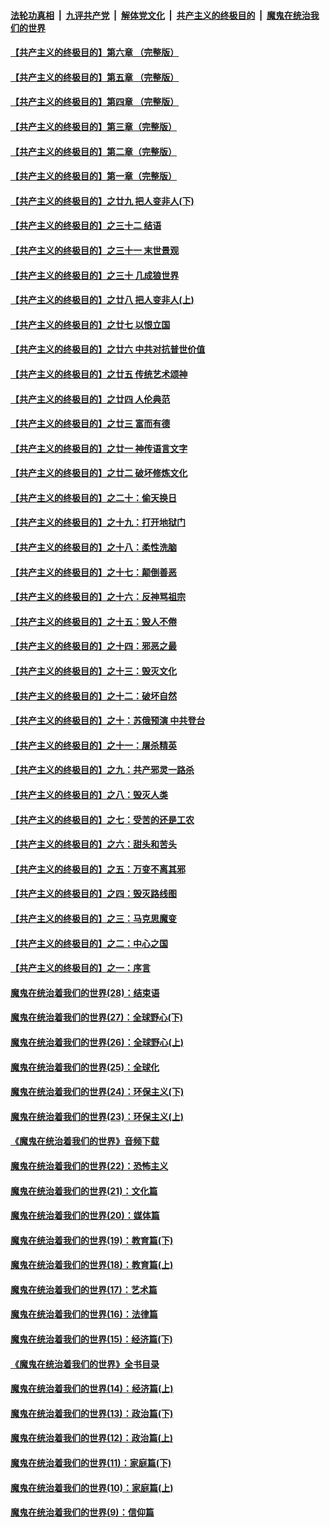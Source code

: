 ####  [法轮功真相](../../../../basic/blob/master/README.md?t=06291231) &nbsp;|&nbsp; [九评共产党](../../../../9ping.md/blob/master/README.md?t=06291231) &nbsp;|&nbsp; [解体党文化](../../../../jtdwh.md/blob/master/README.md?t=06291231)  &nbsp;|&nbsp; [共产主义的终极目的](../../../../gczydzjmd.md/blob/master/README.md?t=06291231) &nbsp;|&nbsp; [魔鬼在统治我们的世界](../../../../mgztzwmdsj.md/blob/master/README.md?t=06291231) 

#### [【共产主义的终极目的】第六章 （完整版）](../pages/nsc422/n11428913.md?t=06291231) 

#### [【共产主义的终极目的】第五章 （完整版）](../pages/nsc422/n11428912.md?t=06291231) 

#### [【共产主义的终极目的】第四章 （完整版）](../pages/nsc422/n11428907.md?t=06291231) 

#### [【共产主义的终极目的】第三章（完整版）](../pages/nsc422/n11428848.md?t=06291231) 

#### [【共产主义的终极目的】第二章（完整版）](../pages/nsc422/n11428831.md?t=06291231) 

#### [【共产主义的终极目的】第一章（完整版）](../pages/nsc422/n11417651.md?t=06291231) 

#### [【共产主义的终极目的】之廿九 把人变非人(下)](../pages/nsc422/n11344140.md?t=06291231) 

#### [【共产主义的终极目的】之三十二 结语](../pages/nsc422/n11360535.md?t=06291231) 

#### [【共产主义的终极目的】之三十一 末世景观](../pages/nsc422/n11351129.md?t=06291231) 

#### [【共产主义的终极目的】之三十 几成狼世界](../pages/nsc422/n11348280.md?t=06291231) 

#### [【共产主义的终极目的】之廿八 把人变非人(上)](../pages/nsc422/n11340492.md?t=06291231) 

#### [【共产主义的终极目的】之廿七 以恨立国](../pages/nsc422/n11336944.md?t=06291231) 

#### [【共产主义的终极目的】之廿六 中共对抗普世价值](../pages/nsc422/n11324785.md?t=06291231) 

#### [【共产主义的终极目的】之廿五 传统艺术颂神](../pages/nsc422/n11296396.md?t=06291231) 

#### [【共产主义的终极目的】之廿四 人伦典范](../pages/nsc422/n11296397.md?t=06291231) 

#### [【共产主义的终极目的】之廿三 富而有德](../pages/nsc422/n11283598.md?t=06291231) 

#### [【共产主义的终极目的】之廿一 神传语言文字](../pages/nsc422/n11263265.md?t=06291231) 

#### [【共产主义的终极目的】之廿二 破坏修炼文化](../pages/nsc422/n11245728.md?t=06291231) 

#### [【共产主义的终极目的】之二十：偷天换日](../pages/nsc422/n11238846.md?t=06291231) 

#### [【共产主义的终极目的】之十九：打开地狱门](../pages/nsc422/n11206376.md?t=06291231) 

#### [【共产主义的终极目的】之十八：柔性洗脑](../pages/nsc422/n11199994.md?t=06291231) 

#### [【共产主义的终极目的】之十七：颠倒善恶](../pages/nsc422/n11179782.md?t=06291231) 

#### [【共产主义的终极目的】之十六：反神骂祖宗](../pages/nsc422/n11166798.md?t=06291231) 

#### [【共产主义的终极目的】之十五：毁人不倦](../pages/nsc422/n11166792.md?t=06291231) 

#### [【共产主义的终极目的】之十四：邪恶之最](../pages/nsc422/n11150249.md?t=06291231) 

#### [【共产主义的终极目的】之十三：毁灭文化](../pages/nsc422/n11135227.md?t=06291231) 

#### [【共产主义的终极目的】之十二：破坏自然](../pages/nsc422/n11135214.md?t=06291231) 

#### [【共产主义的终极目的】之十：苏俄预演 中共登台](../pages/nsc422/n11118424.md?t=06291231) 

#### [【共产主义的终极目的】之十一：屠杀精英](../pages/nsc422/n11118442.md?t=06291231) 

#### [【共产主义的终极目的】之九：共产邪灵一路杀](../pages/nsc422/n11114139.md?t=06291231) 

#### [【共产主义的终极目的】之八：毁灭人类](../pages/nsc422/n11108503.md?t=06291231) 

#### [【共产主义的终极目的】之七：受苦的还是工农](../pages/nsc422/n11101809.md?t=06291231) 

#### [【共产主义的终极目的】之六：甜头和苦头](../pages/nsc422/n11096971.md?t=06291231) 

#### [【共产主义的终极目的】之五：万变不离其邪](../pages/nsc422/n11091285.md?t=06291231) 

#### [【共产主义的终极目的】之四：毁灭路线图](../pages/nsc422/n11086284.md?t=06291231) 

#### [【共产主义的终极目的】之三：马克思魔变](../pages/nsc422/n11061941.md?t=06291231) 

#### [【共产主义的终极目的】之二：中心之国](../pages/nsc422/n11047728.md?t=06291231) 

#### [【共产主义的终极目的】之一：序言](../pages/nsc422/n11086077.md?t=06291231) 

#### [魔鬼在统治着我们的世界(28)：结束语](../pages/nsc422/n10936246.md?t=06291231) 

#### [魔鬼在统治着我们的世界(27)：全球野心(下)](../pages/nsc422/n10928319.md?t=06291231) 

#### [魔鬼在统治着我们的世界(26)：全球野心(上)](../pages/nsc422/n10900318.md?t=06291231) 

#### [魔鬼在统治着我们的世界(25)：全球化](../pages/nsc422/n10788205.md?t=06291231) 

#### [魔鬼在统治着我们的世界(24)：环保主义(下)](../pages/nsc422/n10695307.md?t=06291231) 

#### [魔鬼在统治着我们的世界(23)：环保主义(上)](../pages/nsc422/n10688613.md?t=06291231) 

#### [《魔鬼在统治着我们的世界》音频下载](../pages/nsc422/n10635553.md?t=06291231) 

#### [魔鬼在统治着我们的世界(22)：恐怖主义](../pages/nsc422/n10614727.md?t=06291231) 

#### [魔鬼在统治着我们的世界(21)：文化篇](../pages/nsc422/n10597706.md?t=06291231) 

#### [魔鬼在统治着我们的世界(20)：媒体篇](../pages/nsc422/n10586579.md?t=06291231) 

#### [魔鬼在统治着我们的世界(19)：教育篇(下)](../pages/nsc422/n10564808.md?t=06291231) 

#### [魔鬼在统治着我们的世界(18)：教育篇(上)](../pages/nsc422/n10526970.md?t=06291231) 

#### [魔鬼在统治着我们的世界(17)：艺术篇](../pages/nsc422/n10499093.md?t=06291231) 

#### [魔鬼在统治着我们的世界(16)：法律篇](../pages/nsc422/n10485969.md?t=06291231) 

#### [魔鬼在统治着我们的世界(15)：经济篇(下)](../pages/nsc422/n10469975.md?t=06291231) 

#### [《魔鬼在统治着我们的世界》全书目录](../pages/nsc422/n10464261.md?t=06291231) 

#### [魔鬼在统治着我们的世界(14)：经济篇(上)](../pages/nsc422/n10457370.md?t=06291231) 

#### [魔鬼在统治着我们的世界(13)：政治篇(下)](../pages/nsc422/n10448270.md?t=06291231) 

#### [魔鬼在统治着我们的世界(12)：政治篇(上)](../pages/nsc422/n10444576.md?t=06291231) 

#### [魔鬼在统治着我们的世界(11)：家庭篇(下)](../pages/nsc422/n10440961.md?t=06291231) 

#### [魔鬼在统治着我们的世界(10)：家庭篇(上)](../pages/nsc422/n10435448.md?t=06291231) 

#### [魔鬼在统治着我们的世界(9)：信仰篇](../pages/nsc422/n10432159.md?t=06291231) 

